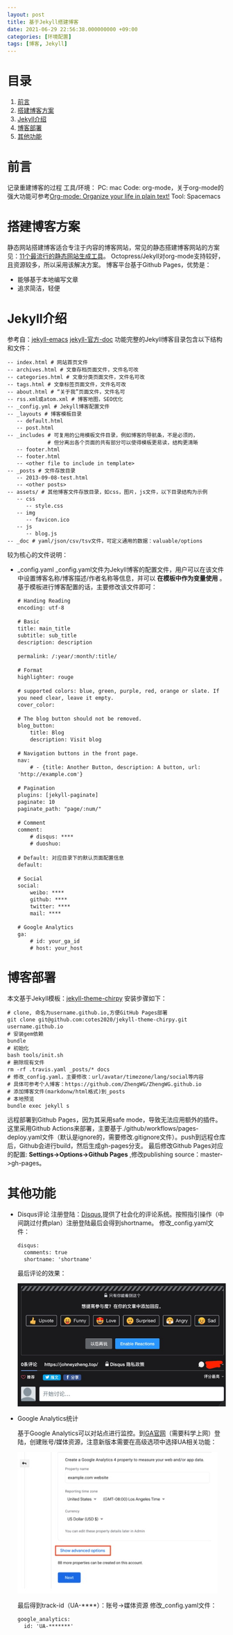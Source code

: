 ```yaml
---
layout: post
title: 基于Jekyll搭建博客
date: 2021-06-29 22:56:38.000000000 +09:00
categories: [环境配置]
tags: [博客, Jekyll]
---
```


# 目录

1.  [前言](#orgdd5940b)
2.  [搭建博客方案](#org00f82c1)
3.  [Jekyll介绍](#orgea26310)
4.  [博客部署](#org4933dab)
5.  [其他功能](#orgd32592a)


<a id="orgdd5940b"></a>

# 前言

记录重建博客的过程
工具/环境：
PC: mac
Code: org-mode，关于org-mode的强大功能可参考[Org-mode: Organize your life in plain text!](http://doc.norang.ca/org-mode.html)
Tool: Spacemacs


<a id="org00f82c1"></a>

# 搭建博客方案

静态网站搭建博客适合专注于内容的博客网站，常见的静态搭建博客网站的方案见：[11个最流行的静态网站生成工具](https://www.cnblogs.com/buyz/p/10935831.html)。
Octopress/Jekyll对org-mode支持较好，且资源较多，所以采用该解决方案。
博客平台基于Github Pages，优势是：

-   能够基于本地编写文章
-   追求简洁，轻便


<a id="orgea26310"></a>

# Jekyll介绍

参考自：[jekyll-emacs](https://www.zmonster.me/2013/09/14/blogging-with-jekyll-emacs.html) [jekyll-官方-doc](https://jekyllrb.com/docs/)
功能完整的Jekyll博客目录包含以下结构和文件：

    -- index.html # 网站首页文件
    -- archives.html # 文章存档页面文件，文件名可改
    -- categories.html # 文章分类页面文件，文件名可改
    -- tags.html # 文章标签页面文件，文件名可改
    -- about.html # “关于我”页面文件，文件名可
    -- rss.xml或atom.xml # 博客地图，SEO优化
    -- _config.yml # Jekyll博客配置文件
    -- _layouts # 博客模板目录
       -- default.html
       -- post.html
    -- _includes # 可复用的公用模板文件目录，例如博客的导航条，不是必须的，
                 # 但分离出各个页面的共有部分可以使得模板更易读，结构更清晰
       -- footer.html
       -- footer.html
       -- <other file to include in template>
    -- _posts # 文件存放目录
       -- 2013-09-08-test.html
       -- <other posts>
    -- assets/ # 其他博客文件存放目录，如css，图片，js文件，以下目录结构为示例
       -- css
          -- style.css
       -- img
          -- favicon.ico
       -- js
          -- blog.js
    -- _doc # yaml/json/csv/tsv文件，可定义通用的数据：valuable/options

较为核心的文件说明：

-   \_config.yaml
    \_config.yaml文件为Jekyll博客的配置文件，用户可以在该文件中设置博客名称/博客描述/作者名称等信息，并可以 **在模板中作为变量使用** 。基于模板进行博客配置的话，主要修改该文件即可：

        # Handing Reading
        encoding: utf-8

        # Basic
        title: main_title
        subtitle: sub_title
        description: description

        permalink: /:year/:month/:title/

        # Format
        highlighter: rouge

        # supported colors: blue, green, purple, red, orange or slate. If you need clear, leave it empty.
        cover_color:

        # The blog button should not be removed.
        blog_button:
            title: Blog
            description: Visit blog

        # Navigation buttons in the front page.
        nav:
            # - {title: Another Button, description: A button, url: 'http://example.com'}

        # Pagination
        plugins: [jekyll-paginate]
        paginate: 10
        paginate_path: "page/:num/"

        # Comment
        comment:
            # disqus: ****
            # duoshuo:

        # Default: 对应目录下的默认页面配置信息
        default:

        # Social
        social:
            weibo: ****
            github: ****
            twitter: ****
            mail: ****

        # Google Analytics
        ga:
            # id: your_ga_id
            # host: your_host


<a id="org4933dab"></a>

# 博客部署

本文基于Jekyll模板：[jekyll-theme-chirpy](http://github.com/cotes2020/jekyll-theme-chirpy)
安装步骤如下：

    # clone, 命名为username.github.io,方便GitHub Pages部署
    git clone git@github.com:cotes2020/jekyll-theme-chirpy.git username.github.io
    # 安装gem依赖
    bundle
    # 初始化
    bash tools/init.sh
    # 删除现有文件
    rm -rf .travis.yaml _posts/* docs
    # 修改_config.yaml，主要修改：url/avatar/timezone/lang/social等内容
    # 具体可参考个人博客：https://github.com/ZhengWG/ZhengWG.github.io
    # 添加博客文件(markdonw/html格式)到_posts
    # 本地预览
    bundle exec jekyll s

远程部署到Github Pages，因为其采用safe mode，导致无法应用额外的插件。这里采用Github Actions来部署，主要基于./github/workflows/pages-deploy.yaml文件（默认是ignore的，需要修改.gitignore文件）。push到远程仓库后，Github会进行build，然后生成gh-pages分支。
最后修改Github Pages对应的配置: **Settings->Options->Github Pages** ,修改publishing source：master->gh-pages。


<a id="orgd32592a"></a>

# 其他功能

-   Disqus评论
    注册登陆：[Disqus](https://disqus.com/),提供了社会化的评论系统。按照指引操作（中间跳过付费plan）注册登陆最后会得到shortname。
    修改_config.yaml文件：

        disqus:
          comments: true
          shortname: 'shortname'

    最后评论的效果：

    ![img](https://github.com/ZhengWG/Imgs_blog/raw/master/2021-06-29-%E5%9F%BA%E4%BA%8EJekyll%E6%90%AD%E5%BB%BA%E5%8D%9A%E5%AE%A2/1.jpg)


<a id="org8fa3ab2"></a>

-   Google Analytics统计

    基于Google Analytics可以对站点进行监控。到[GA官网](https://analytics.google.com/analytics/web)（需要科学上网）登陆，创建账号/媒体资源，注意新版本需要在高级选项中选择UA相关功能：

    ![img](https://github.com/ZhengWG/Imgs_blog/raw/master/2021-06-29-%E5%9F%BA%E4%BA%8EJekyll%E6%90%AD%E5%BB%BA%E5%8D%9A%E5%AE%A2/2.jpg)

    最后得到track-id（UA-\*\*\*\*）：账号->媒体资源
    修改_config.yaml文件：

        google_analytics:
          id: 'UA-*******'
